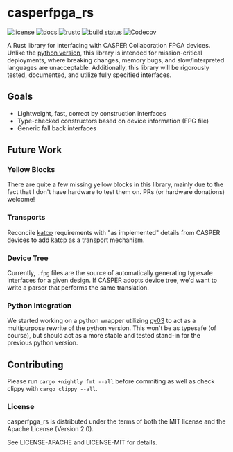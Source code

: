 # casperfpga_rs

[![license](https://img.shields.io/badge/license-Apache--2.0_OR_MIT-blue?style=flat-square)](#license)
[![docs](https://img.shields.io/docsrs/casperfpga?logo=rust&style=flat-square)](https://docs.rs/casperfpga/latest/casperfpga/index.html)
[![rustc](https://img.shields.io/badge/rustc-1.70+-blue?style=flat-square&logo=rust)](https://www.rust-lang.org)
[![build status](https://img.shields.io/github/actions/workflow/status/kiranshila/casperfpga_rs/ci.yml?branch=main&style=flat-square&logo=github)](https://github.com/kiranshila/casperfpga_rs/actions)
[![Codecov](https://img.shields.io/codecov/c/github/kiranshila/casperfpga_rs?style=flat-square)](https://app.codecov.io/gh/kiranshila/casperfpga_rs)

A Rust library for interfacing with CASPER Collaboration FPGA devices. Unlike the [python version](https://github.com/casper-astro/casperfpga), this library is intended for mission-critical deployments, where breaking changes, memory bugs, and slow/interpreted languages are unacceptable. Additionally, this library will be rigorously tested, documented, and utilize fully specified interfaces.

## Goals

- Lightweight, fast, correct by construction interfaces
- Type-checked constructors based on device information (FPG file)
- Generic fall back interfaces

## Future Work

### Yellow Blocks

There are quite a few missing yellow blocks in this library, mainly due to the fact that I don't have hardware to test them on. PRs (or hardware donations) welcome!

### Transports

Reconcile [katcp](https://github.com/kiranshila/katcp) requirements with "as implemented" details from CASPER devices to add katcp as a transport mechanism.

### Device Tree

Currently, `.fpg` files are the source of automatically generating typesafe interfaces for a given design. If CASPER adopts device tree, we'd want to write a parser that performs the same translation.

### Python Integration

We started working on a python wrapper utilizing [py03](https://github.com/PyO3/pyo3) to act as a multipurpose rewrite of the python version. This won't be as typesafe (of course), but should act as a more stable and tested stand-in for the previous python version.

## Contributing

Please run `cargo +nightly fmt --all` before commiting as well as check clippy with `cargo clippy --all`.

### License

casperfpga_rs is distributed under the terms of both the MIT license and the Apache License (Version 2.0).

See LICENSE-APACHE and LICENSE-MIT for details.
